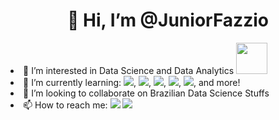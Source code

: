 <h1 align="center" > 👋 Hi, I’m @JuniorFazzio </h1>
<div style="display: inline_block">
<li> 👀 I’m interested in Data Science and Data Analytics <img src="https://cdn-icons-png.flaticon.com/512/2941/2941556.png" width="50px;" alt=""/>
<div style="display: inline_block">
<li> 🌱 I’m currently learning: <img src="https://img.shields.io/static/v1?label=SQL&message=Intermediary&color=brightgreen&style=flat"/>, <img src="https://img.shields.io/static/v1?label=NoSQL&message=Begineer&color=red&style=flat"/>, <img src="https://img.shields.io/static/v1?label=Pandas&message=Intermediary&color=blueviolet&style=flat"/>, <img src="https://img.shields.io/static/v1?label=NumpyL&message=Intermediary&color=yellow&style=flat"/>, <img src="https://img.shields.io/static/v1?label=MatplotlibL&message=Intermediary&color=informational&style=flat"/>, and more! </li> </div>
<div style="display: inline_block">
  <li>💞️ I’m looking to collaborate on Brazilian Data Science Stuffs</li>
  <li> 📫 How to reach me: <img src="https://img.shields.io/badge/-Ademir-blue?style=flat-square&logo=Linkedin&logoColor=white&link=https://www.linkedin.com/in/ademir-jos%C3%A9-fazzio-junior-768900158"/>
       <img src="https://img.shields.io/badge/-Junior Fazzio-black?style=flat-square&logo=Medium&logoColor=white&link=https://juniorfazzio.medium.com/"/> 

